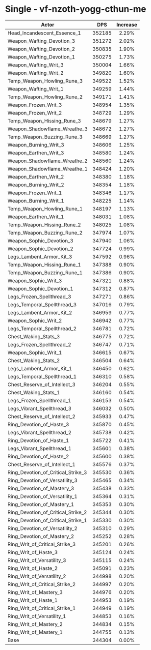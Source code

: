 # Single - vf-nzoth-yogg-cthun-me
| Actor | DPS | Increase |
|---|:---:|:---:|
|Head_Incandescent_Essence_1|352185|2.29%|
|Weapon_Wafting_Devotion_3|351272|2.02%|
|Weapon_Wafting_Devotion_2|350835|1.90%|
|Weapon_Wafting_Devotion_1|350275|1.73%|
|Weapon_Wafting_Writ_3|350004|1.66%|
|Weapon_Wafting_Writ_2|349820|1.60%|
|Temp_Weapon_Howling_Rune_3|349522|1.52%|
|Weapon_Wafting_Writ_1|349259|1.44%|
|Temp_Weapon_Howling_Rune_2|349171|1.41%|
|Weapon_Frozen_Writ_3|348954|1.35%|
|Weapon_Frozen_Writ_2|348729|1.29%|
|Temp_Weapon_Hissing_Rune_3|348679|1.27%|
|Weapon_Shadowflame_Wreathe_3|348672|1.27%|
|Temp_Weapon_Buzzing_Rune_3|348669|1.27%|
|Weapon_Burning_Writ_3|348606|1.25%|
|Weapon_Earthen_Writ_3|348580|1.24%|
|Weapon_Shadowflame_Wreathe_2|348560|1.24%|
|Weapon_Shadowflame_Wreathe_1|348424|1.20%|
|Weapon_Earthen_Writ_2|348380|1.18%|
|Weapon_Burning_Writ_2|348354|1.18%|
|Weapon_Frozen_Writ_1|348346|1.17%|
|Weapon_Burning_Writ_1|348225|1.14%|
|Temp_Weapon_Howling_Rune_1|348197|1.13%|
|Weapon_Earthen_Writ_1|348031|1.08%|
|Temp_Weapon_Hissing_Rune_2|348025|1.08%|
|Temp_Weapon_Buzzing_Rune_2|347974|1.07%|
|Weapon_Sophic_Devotion_3|347940|1.06%|
|Weapon_Sophic_Devotion_2|347724|0.99%|
|Legs_Lambent_Armor_Kit_3|347592|0.96%|
|Temp_Weapon_Hissing_Rune_1|347388|0.90%|
|Temp_Weapon_Buzzing_Rune_1|347386|0.90%|
|Weapon_Sophic_Writ_3|347321|0.88%|
|Weapon_Sophic_Devotion_1|347312|0.87%|
|Legs_Frozen_Spellthread_3|347271|0.86%|
|Legs_Temporal_Spellthread_3|347016|0.79%|
|Legs_Lambent_Armor_Kit_2|346959|0.77%|
|Weapon_Sophic_Writ_2|346942|0.77%|
|Legs_Temporal_Spellthread_2|346781|0.72%|
|Chest_Waking_Stats_3|346775|0.72%|
|Legs_Frozen_Spellthread_2|346747|0.71%|
|Weapon_Sophic_Writ_1|346615|0.67%|
|Chest_Waking_Stats_2|346504|0.64%|
|Legs_Lambent_Armor_Kit_1|346450|0.62%|
|Legs_Temporal_Spellthread_1|346310|0.58%|
|Chest_Reserve_of_Intellect_3|346204|0.55%|
|Chest_Waking_Stats_1|346160|0.54%|
|Legs_Frozen_Spellthread_1|346153|0.54%|
|Legs_Vibrant_Spellthread_3|346032|0.50%|
|Chest_Reserve_of_Intellect_2|345933|0.47%|
|Ring_Devotion_of_Haste_3|345870|0.45%|
|Legs_Vibrant_Spellthread_2|345738|0.42%|
|Ring_Devotion_of_Haste_1|345722|0.41%|
|Legs_Vibrant_Spellthread_1|345601|0.38%|
|Ring_Devotion_of_Haste_2|345600|0.38%|
|Chest_Reserve_of_Intellect_1|345576|0.37%|
|Ring_Devotion_of_Critical_Strike_3|345530|0.36%|
|Ring_Devotion_of_Versatility_3|345465|0.34%|
|Ring_Devotion_of_Mastery_3|345438|0.33%|
|Ring_Devotion_of_Versatility_1|345364|0.31%|
|Ring_Devotion_of_Mastery_1|345353|0.30%|
|Ring_Devotion_of_Critical_Strike_2|345344|0.30%|
|Ring_Devotion_of_Critical_Strike_1|345330|0.30%|
|Ring_Devotion_of_Versatility_2|345310|0.29%|
|Ring_Devotion_of_Mastery_2|345252|0.28%|
|Ring_Writ_of_Critical_Strike_3|345201|0.26%|
|Ring_Writ_of_Haste_3|345124|0.24%|
|Ring_Writ_of_Versatility_3|345115|0.24%|
|Ring_Writ_of_Haste_2|345091|0.23%|
|Ring_Writ_of_Versatility_2|344998|0.20%|
|Ring_Writ_of_Critical_Strike_2|344997|0.20%|
|Ring_Writ_of_Mastery_3|344976|0.20%|
|Ring_Writ_of_Haste_1|344953|0.19%|
|Ring_Writ_of_Critical_Strike_1|344949|0.19%|
|Ring_Writ_of_Versatility_1|344853|0.16%|
|Ring_Writ_of_Mastery_2|344834|0.15%|
|Ring_Writ_of_Mastery_1|344755|0.13%|
|Base|344304|0.00%|
